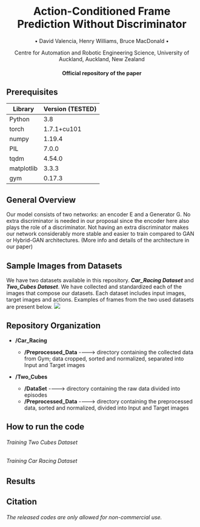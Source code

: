 
<h1 align="center">
  <br>
Action-Conditioned Frame Prediction Without Discriminator
  <br>
 </h1>
 
   <p align="center">
    • David Valencia, Henry Williams, Bruce MacDonald •
   </p>
   
   <p align="center">
    Centre for Automation and Robotic Engineering Science, University of Auckland,
    Auckland, New Zealand
   </p>
<h4 align="center">Official repository of the paper</h4>

## Prerequisites

|Library         | Version (TESTED) |
|----------------------|----|
| Python | 3.8|
| torch | 1.7.1+cu101|
| numpy | 1.19.4|
| PIL |  7.0.0 |
| tqdm|  4.54.0|
| matplotlib|  3.3.3|
| gym| 0.17.3|

## General Overview
Our model consists of two networks: an encoder E and a Generator G. No extra discriminator is needed in our proposal since the encoder here also plays the role of a discriminator. Not having an extra discriminator makes our network considerably more stable and easier to train compared to GAN or Hybrid-GAN architectures. (More info and details of the architecture in our paper)

## Sample Images from Datasets
We have two datasets available in this repository. ***Car_Racing Dataset*** and ***Two_Cubes Dataset***. We have collected and standardized each of the images that compose our datasets. Each dataset includes input images, target images and actions. Examples of frames from the two used datasets are present below. 
![](https://github.com/dvalenciar/Action-Conditioned-Frame-Prediction-Without-Discriminator/blob/main/Read_Img_Files/Example_of_Data.png)

## Repository Organization

* **/Car_Racing**
  - **/Preprocessed_Data** ----> directory containing the collected data from Gym; data cropped, sorted and normalized, separated into Input and Target images

* **/Two_Cubes**
  - **/DataSet**           ----> directory containing the raw data divided into episodes
  - **/Preprocessed_Data** ----> directory containing the preprocessed data, sorted and normalized, divided into Input and Target images

## How to run the code
###### Training Two Cubes Dataset
###### Training Car Racing Dataset


## Results

## Citation


######  The released codes are only allowed for non-commercial use.
